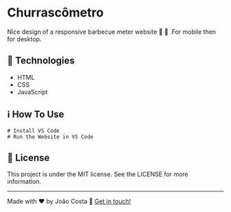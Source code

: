 # Churrascômetro
Nice design of a responsive barbecue meter website :fork_and_knife: :meat_on_bone: .For mobile then for desktop.
## 🚀 Technologies
- HTML
- CSS 
- JavaScript 
## ℹ️ How To Use
~~~ # Clone this repository
# Install VS Code
# Run the Website in VS Code
~~~
## 📝 License
This project is under the MIT license. See the LICENSE for more information.

---

Made with ♥ by João Costa :wave: [Get in touch!](https://www.linkedin.com/in/joaocosta123/)
 
